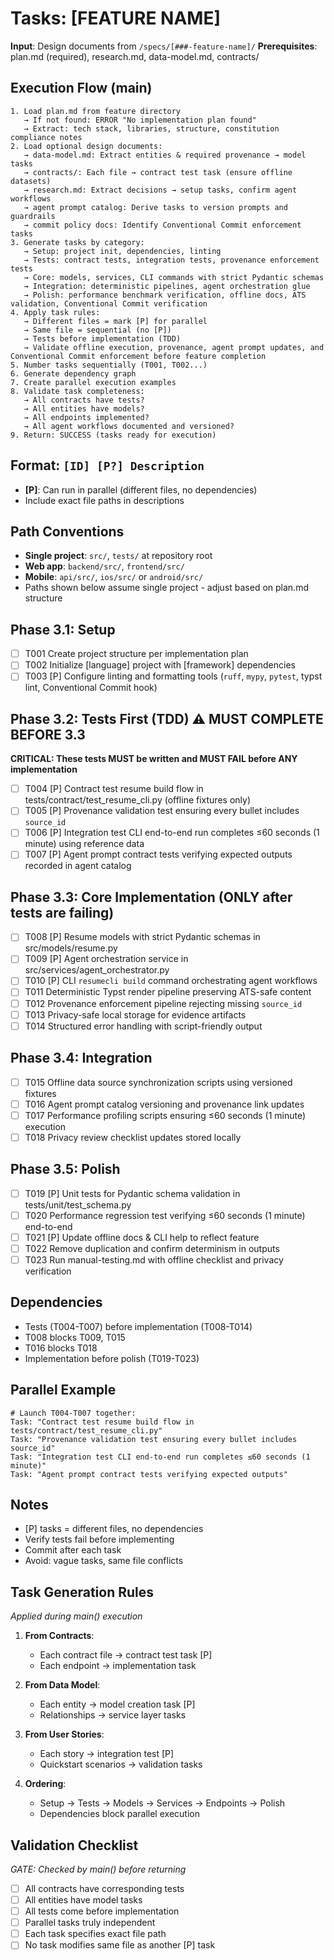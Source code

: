 # Tasks: [FEATURE NAME]

**Input**: Design documents from `/specs/[###-feature-name]/`
**Prerequisites**: plan.md (required), research.md, data-model.md, contracts/

## Execution Flow (main)
```
1. Load plan.md from feature directory
   → If not found: ERROR "No implementation plan found"
   → Extract: tech stack, libraries, structure, constitution compliance notes
2. Load optional design documents:
   → data-model.md: Extract entities & required provenance → model tasks
   → contracts/: Each file → contract test task (ensure offline datasets)
   → research.md: Extract decisions → setup tasks, confirm agent workflows
   → agent prompt catalog: Derive tasks to version prompts and guardrails
   → commit policy docs: Identify Conventional Commit enforcement tasks
3. Generate tasks by category:
   → Setup: project init, dependencies, linting
   → Tests: contract tests, integration tests, provenance enforcement tests
   → Core: models, services, CLI commands with strict Pydantic schemas
   → Integration: deterministic pipelines, agent orchestration glue
   → Polish: performance benchmark verification, offline docs, ATS validation, Conventional Commit verification
4. Apply task rules:
   → Different files = mark [P] for parallel
   → Same file = sequential (no [P])
   → Tests before implementation (TDD)
   → Validate offline execution, provenance, agent prompt updates, and Conventional Commit enforcement before feature completion
5. Number tasks sequentially (T001, T002...)
6. Generate dependency graph
7. Create parallel execution examples
8. Validate task completeness:
   → All contracts have tests?
   → All entities have models?
   → All endpoints implemented?
   → All agent workflows documented and versioned?
9. Return: SUCCESS (tasks ready for execution)
```

## Format: `[ID] [P?] Description`
- **[P]**: Can run in parallel (different files, no dependencies)
- Include exact file paths in descriptions

## Path Conventions
- **Single project**: `src/`, `tests/` at repository root
- **Web app**: `backend/src/`, `frontend/src/`
- **Mobile**: `api/src/`, `ios/src/` or `android/src/`
- Paths shown below assume single project - adjust based on plan.md structure

## Phase 3.1: Setup
- [ ] T001 Create project structure per implementation plan
- [ ] T002 Initialize [language] project with [framework] dependencies
- [ ] T003 [P] Configure linting and formatting tools (`ruff`, `mypy`, `pytest`, typst lint, Conventional Commit hook)

## Phase 3.2: Tests First (TDD) ⚠️ MUST COMPLETE BEFORE 3.3
**CRITICAL: These tests MUST be written and MUST FAIL before ANY implementation**
- [ ] T004 [P] Contract test resume build flow in tests/contract/test_resume_cli.py (offline fixtures only)
- [ ] T005 [P] Provenance validation test ensuring every bullet includes `source_id`
- [ ] T006 [P] Integration test CLI end-to-end run completes ≤60 seconds (1 minute) using reference data
- [ ] T007 [P] Agent prompt contract tests verifying expected outputs recorded in agent catalog

## Phase 3.3: Core Implementation (ONLY after tests are failing)
- [ ] T008 [P] Resume models with strict Pydantic schemas in src/models/resume.py
- [ ] T009 [P] Agent orchestration service in src/services/agent_orchestrator.py
- [ ] T010 [P] CLI `resumecli build` command orchestrating agent workflows
- [ ] T011 Deterministic Typst render pipeline preserving ATS-safe content
- [ ] T012 Provenance enforcement pipeline rejecting missing `source_id`
- [ ] T013 Privacy-safe local storage for evidence artifacts
- [ ] T014 Structured error handling with script-friendly output

## Phase 3.4: Integration
- [ ] T015 Offline data source synchronization scripts using versioned fixtures
- [ ] T016 Agent prompt catalog versioning and provenance link updates
- [ ] T017 Performance profiling scripts ensuring ≤60 seconds (1 minute) execution
- [ ] T018 Privacy review checklist updates stored locally

## Phase 3.5: Polish
- [ ] T019 [P] Unit tests for Pydantic schema validation in tests/unit/test_schema.py
- [ ] T020 Performance regression test verifying ≤60 seconds (1 minute) end-to-end
- [ ] T021 [P] Update offline docs & CLI help to reflect feature
- [ ] T022 Remove duplication and confirm determinism in outputs
- [ ] T023 Run manual-testing.md with offline checklist and privacy verification

## Dependencies
- Tests (T004-T007) before implementation (T008-T014)
- T008 blocks T009, T015
- T016 blocks T018
- Implementation before polish (T019-T023)

## Parallel Example
```
# Launch T004-T007 together:
Task: "Contract test resume build flow in tests/contract/test_resume_cli.py"
Task: "Provenance validation test ensuring every bullet includes source_id"
Task: "Integration test CLI end-to-end run completes ≤60 seconds (1 minute)"
Task: "Agent prompt contract tests verifying expected outputs"
```

## Notes
- [P] tasks = different files, no dependencies
- Verify tests fail before implementing
- Commit after each task
- Avoid: vague tasks, same file conflicts

## Task Generation Rules
*Applied during main() execution*

1. **From Contracts**:
   - Each contract file → contract test task [P]
   - Each endpoint → implementation task
   
2. **From Data Model**:
   - Each entity → model creation task [P]
   - Relationships → service layer tasks
   
3. **From User Stories**:
   - Each story → integration test [P]
   - Quickstart scenarios → validation tasks

4. **Ordering**:
   - Setup → Tests → Models → Services → Endpoints → Polish
   - Dependencies block parallel execution

## Validation Checklist
*GATE: Checked by main() before returning*

- [ ] All contracts have corresponding tests
- [ ] All entities have model tasks
- [ ] All tests come before implementation
- [ ] Parallel tasks truly independent
- [ ] Each task specifies exact file path
- [ ] No task modifies same file as another [P] task